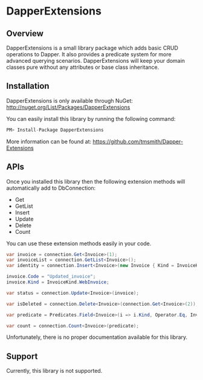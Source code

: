 # DapperExtensions

## Overview
DapperExtensions is a small library package which adds basic CRUD operations to Dapper. It also provides a predicate system for more advanced querying scenarios. DapperExtensions will keep your domain classes pure without any attributes or base class inheritance.

## Installation
DapperExtensions is only available through NuGet: <a href="http://nuget.org/List/Packages/DapperExtensions" target="_blank">http://nuget.org/List/Packages/DapperExtensions</a>

You can easily install this library by running the following command:
```csharp
PM> Install-Package DapperExtensions 
```

More information can be found at: <a href="https://github.com/tmsmith/Dapper-Extensions" target="_blank">https://github.com/tmsmith/Dapper-Extensions</a>

## APIs
Once you installed this library then the following extension methods will automatically add to DbConnection:

- Get
- GetList
- Insert
- Update
- Delete
- Count

You can use these extension methods easily in your code.

```csharp
var invoice = connection.Get<Invoice>(1);
var invoiceList = connection.GetList<Invoice>();
var identity = connection.Insert<Invoice>(new Invoice { Kind = InvoiceKind.WebInvoice, Code = "Insert_Single_1" });

invoice.Code = "Updated_invoice";
invoice.Kind = InvoiceKind.WebInvoice;

var status = connection.Update<Invoice>(invoice);

var isDeleted = connection.Delete<Invoice>(connection.Get<Invoice>(2));

var predicate = Predicates.Field<Invoice>(i => i.Kind, Operator.Eq, InvoiceKind.WebInvoice);

var count = connection.Count<Invoice>(predicate);
```

Unfortunately, there is no proper documentation available for this library.

## Support
Currently, this library is not supported.